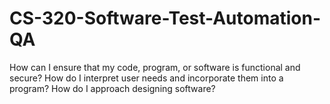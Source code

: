 # CS-320-Software-Test-Automation-QA
How can I ensure that my code, program, or software is functional and secure?
How do I interpret user needs and incorporate them into a program?
How do I approach designing software?
